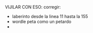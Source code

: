 VIJILAR CON ESO:
corregir:
  - laberinto desde la linea 11 hasta la 155
  - wordle peta como un petardo
  - 